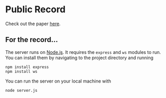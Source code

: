 # Public Record

Check out the paper [here](https://github.com/nonphoto/public-record/blob/master/writeup/writeup.pdf).

## For the record...

The server runs on [Node.js](https://nodejs.org/en/download/). It requires the `express` and `ws` modules to run. You can install them by navigating to the project directory and running

	npm install express
	npm install ws

You can run the server on your local machine with

	node server.js

